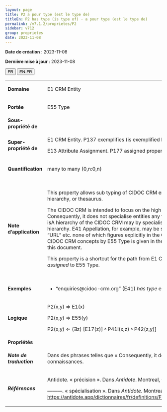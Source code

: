 ```yaml
---
layout: page
title: P2 a pour type (est le type de)
titleEn: P2 has type (is type of) - a pour type (est le type de)
permalink: /v7.1.2/proprietes/P2
sidebar: v712
group: proprietes
date: 2023-11-08
---
```


**Date de création** : 2023-11-08

**Dernière mise à jour** : 2023-11-08

<div class="lang-buttons">
 <button id="fr" class="activate">FR</button>
 <button id="en-fr">EN-FR</button>
</div>

<table>
<tbody>
<tr>
<td><strong>Domaine</strong></td>
<td class="en">
<p>E1 CRM Entity</p>
</td>
<td>
<p><code class="language-plaintext highlighter-rouge">E1_Entité_CRM</code> </p>
</td>
</tr>
<tr>
<td><strong>Portée</strong></td>
<td class="en">
<p>E55 Type</p>
</td>
<td>
<p><code class="language-plaintext highlighter-rouge">E55_Type</code> </p>
</td>
</tr>
<tr>
<td><strong>Sous-propriété de</strong></td>
<td class="en">
</td>
<td>
</td>
</tr>
<tr>
<td><strong>Super-propriété de</strong></td>
<td class="en">
<p>E1 CRM Entity. P137 exemplifies (is exemplified by): E55 Type<strong></strong></p>
<p>E13 Attribute Assignment. P177 assigned property of type (is type of property assigned): E55 Type</p>
</td>
<td>
<p><code class="language-plaintext highlighter-rouge">E1_Entité_CRM</code>. <code class="language-plaintext highlighter-rouge">P137_exemplifie (est_exemplifié_par)</code> : <code class="language-plaintext highlighter-rouge">E55_Type</code> </p>
<p><code class="language-plaintext highlighter-rouge">E13_Assignation_d'attribut</code>. <code class="language-plaintext highlighter-rouge">P177_a_assigné_le_type_de_propriété (est_le_type_de_la_propriété_assigné)</code> : <code class="language-plaintext highlighter-rouge">E55_Type</code> </p>
</td>
</tr>
<tr>
<td><strong>Quantification</strong></td>
<td class="en">
<p>many to many (0,n:0,n)</p>
</td>
<td>
<p>plusieurs à plusieurs (0,n:0,n)</p>
</td>
</tr>
<tr>
<td><strong>Note d’application</strong></td>
<td class="en">
<p>This property allows sub typing of CIDOC CRM entities –a form of specialisation – through the use of a terminological hierarchy, or thesaurus.<strong></strong></p>
<p>The CIDOC CRM is intended to focus on the high-level entities and relationships needed to describe data structures. Consequently, it does not specialise entities any further than is required for this immediate purpose. However, entities in the isA hierarchy of the CIDOC CRM may by specialised into any number of sub entities, which can be defined in the E55 Type hierarchy. E41 Appellation, for example, may be specialised into “e-mail address”, “telephone number”, “post office box”, “URL” etc. none of which figures explicitly in the CIDOC CRM hierarchy. A comprehensive explanation about refining CIDOC CRM concepts by E55 Type is given in the section “About Types” in the section on “Specific Modelling Constructs” of this document.<strong></strong></p>
<p>This property is a shortcut for the path from E1 CRM Entity through <em>P41i was classified by, </em>E17 Type Assignment, <em>P42 assigned</em> to<em> </em>E55 Type.</p>
</td>
<td>
<p>Cette propriété permet le sous-typage d’entités du CIDOC CRM — une forme de spécialisation — grâce à l’utilisation d’un thésaurus ou d’une hiérarchie terminologique. </p>
<p>Le CIDOC CRM porte principalement sur les entités de haut niveau et les relations qui sont nécessaires à la description des structures de données. À cet égard, le modèle ne précise pas les entités par des spécialisations supplémentaires au-delà de ce qui est nécessaire à ses objectifs. Les entités relevant d’une hiérarchie <code class="language-plaintext highlighter-rouge">estUn</code> peuvent néanmoins être précisées par plusieurs sous-entités qui peuvent être définies dans une hiérarchie de <code class="language-plaintext highlighter-rouge">E55_Type</code>. Par exemple, <code class="language-plaintext highlighter-rouge">E41_Appellation</code> peut être précisée [n.d.t. des types] « adresse courriel », « numéro de téléphone », « boîte postale » ou « URL » sans que ceux-ci ne se trouvent explicitement dans la hiérarchie du CIDOC CRM. </p>
<p>Une explication exhaustive de la manière de préciser des concepts du CIDOC CRM en utilisant la classe  <code class="language-plaintext highlighter-rouge">E55_Type</code> se trouve dans la sous-section « Des types » de la section « Construits spécifiques de modélisation ». </p>
<p><code class="language-plaintext highlighter-rouge">P2_a_pour_type (est_le_type_de)</code> est un raccourci du chemin sémantique suivant :  <code class="language-plaintext highlighter-rouge">E1_Entité_CRM</code>, <code class="language-plaintext highlighter-rouge">P41i_a_été_classifié_par</code>, <code class="language-plaintext highlighter-rouge">E17_Assignation_de_type</code>, <code class="language-plaintext highlighter-rouge">P42_a_assigné</code>,  <code class="language-plaintext highlighter-rouge">E55_Type</code>.</p>
</td>
</tr>
<tr>
<td><strong>Exemples</strong></td>
<td class="en">
<ul>
<li><p>“enquiries@cidoc-crm.org” (E41) <em>has type</em> e-mail address (E55). (fictitious)</p>
</li>
</ul>
</td>
<td>
<ul>
<li><p>« enquiries@cidoc-crm.org » (<code class="language-plaintext highlighter-rouge">E41_Appellation</code>) a pour type (<code class="language-plaintext highlighter-rouge">P2_a_pour_type</code>) adresse courriel (<code class="language-plaintext highlighter-rouge">E55_Type</code>) (fictive)</p>
</li>
</ul>
</td>
</tr>
<tr>
<td><strong>Logique</strong></td>
<td class="en">
<p>P2(x,y) ⇒ E1(x)</p>
<p>P2(x,y) ⇒ E55(y)</p>
<p>P2(x,y) ⇐ (∃z) [E17(z)] ˄ P41i(x,z) ˄ P42(z,y)]</p>
</td>
<td>
<p>P2(x,y) ⇒ E1(x)</p>
<p>P2(x,y) ⇒ E55(y)</p>
<p>P2(x,y) ⇐ (∃z) [E17(z)] ˄ P41i(x,z) ˄ P42(z,y)]</p>
</td>
</tr>
<tr>
<td><strong>Propriétés</strong></td>
<td class="en">
</td>
<td>
</td>
</tr>
<tr>
<td><strong><em>Note de traduction</em></strong></td>
<td colspan="2">
<p>Dans des phrases telles que « Consequently, it does not specialise entities any further than is required for this immediate purpose », le terme « specialise » a été traduit par « précise » car il s’agit d’une clarification de type plutôt que de d’espèces ou de connaissances. </p>
</td>
</tr>
<tr>
<td><strong><em>Références</em></strong></td>
<td colspan="2">
<p>Antidote. « précision ». Dans <em>Antidote</em>. Montreal, CA-QC: Druide Informatique, 2022.</p>
<p>———. « spécialisation ». Dans <em>Antidote</em>. Montreal, CA-QC: Druide Informatique, 2022.<a href="https://antidote.app/dictionnaires/fr/definitions/FRUAgAAAABGUgBDZAAAQ2QAAC0AAACDTm9thmFjdGFudICAgA%3D%3Dd707/RlLvh7cyNTY2N%2B%2BHt05vbQ%3D%3D/RlLvh7cyNTY2N%2B%2BHt05vbe%2BHt2FjdGFudO%2BHt2FjdGFudA%3D%3D"><span class="underline"> </span></a><a href="https://antidote.app/dictionnaires/fr/definitions/FRUAgAAAABGUgBDZAAAQ2QAAC0AAACDTm9thmFjdGFudICAgA%3D%3Dd707/RlLvh7cyNTY2N%2B%2BHt05vbQ%3D%3D/RlLvh7cyNTY2N%2B%2BHt05vbe%2BHt2FjdGFudO%2BHt2FjdGFudA%3D%3D"><span class="underline">https://antidote.app/dictionnaires/fr/definitions/FRUAgAAAABGUgBDZAAAQ2QAAC0AAACDTm9thmFjdGFudICAgA%3D%3Dd707/RlLvh7cyNTY2N%2B%2BHt05vbQ%3D%3D/RlLvh7cyNTY2N%2B%2BHt05vbe%2BHt2FjdGFudO%2BHt2FjdGFudA%3D%3D</span></a>.</p>
</td>
</tr>
</tbody>
</table>
